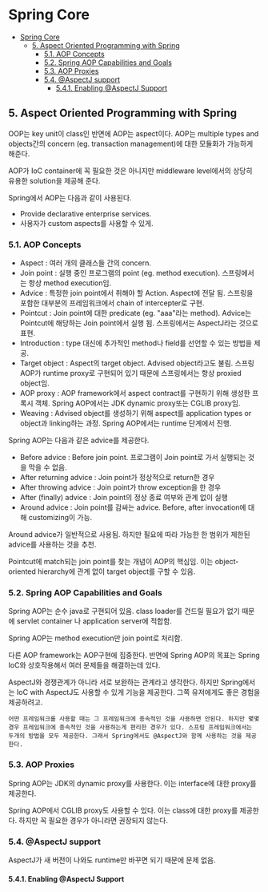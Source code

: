 # Spring Core

- [Spring Core](#spring-core)
  - [5. Aspect Oriented Programming with Spring](#5-aspect-oriented-programming-with-spring)
    - [5.1. AOP Concepts](#51-aop-concepts)
    - [5.2. Spring AOP Capabilities and Goals](#52-spring-aop-capabilities-and-goals)
    - [5.3. AOP Proxies](#53-aop-proxies)
    - [5.4. @AspectJ support](#54-aspectj-support)
      - [5.4.1. Enabling @AspectJ Support](#541-enabling-aspectj-support)

## 5. Aspect Oriented Programming with Spring

OOP는 key unit이 class인 반면에 AOP는 aspect이다. AOP는 multiple types and objects간의 concern (eg. transaction management)에 대한 모듈화가 가능하게 해준다.

AOP가 IoC container에 꼭 필요한 것은 아니지만 middleware level에서의 상당히 유용한 solution을 제공해 준다.

Spring에서 AOP는 다음과 같이 사용된다.

- Provide declarative enterprise services.
- 사용자가 custom aspects를 사용할 수 있게.

### 5.1. AOP Concepts

- Aspect : 여러 개의 클래스들 간의 concern.
- Join point : 실행 중인 프로그램의 point (eg. method execution). 스프링에서는 항상 method execution임.
- Advice : 특정한 join point에서 취해야 할 Action. Aspect에 전달 됨. 스프링을 포함한 대부분의 프레임워크에서 chain of intercepter로 구현.
- Pointcut : Join point에 대한 predicate (eg. "aaa"라는 method). Advice는 Pointcut에 해당하는 Join point에서 실행 됨. 스프링에서는 AspectJ라는 것으로 표현.
- Introduction : type 대신에 추가적인 method나 field를 선언할 수 있는 방법을 제공.
- Target object : Aspect의 target object. Advised object라고도 불림. 스프링 AOP가 runtime proxy로 구현되어 있기 때문에 스프링에서는 항상 proxied object임.
- AOP proxy : AOP framework에서 aspect contract를 구현하기 위해 생성한 프록시 객체. Spring AOP에서는 JDK dynamic proxy또는 CGLIB proxy임.
- Weaving : Advised object를 생성하기 위해 aspect를 application types or object과 linking하는 과정. Spring AOP에서는 runtime 단계에서 진행.

Spring AOP는 다음과 같은 advice를 제공한다.

- Before advice : Before join point. 프로그램이 Join point로 가서 실행되는 것을 막을 수 없음.
- After returning advice : Join point가 정상적으로 return한 경우
- After throwing advice : Join point가 throw exception을 한 경우
- After (finally) advice : Join point의 정상 종료 여부와 관계 없이 실행
- Around advice : Join point를 감싸는 advice. Before, after invocation에 대해 customizing이 가능.

Around advice가 일반적으로 사용됨. 하지만 필요에 따라 가능한 한 범위가 제한된 advice를 사용하는 것을 추천.

Pointcut에 match되는 join point를 찾는 개념이 AOP의 핵심임. 이는 object-oriented hierarchy에 관계 없이 target object를 구할 수 있음.

### 5.2. Spring AOP Capabilities and Goals

Spring AOP는 순수 java로 구현되어 있음. class loader를 건드릴 필요가 없기 때문에 servlet container 나 application server에 적합함.

Spring AOP는 method execution만 join point로 처리함.

다른 AOP framework는 AOP구현에 집중한다. 반면에 Spring AOP의 목표는 Spring IoC와 상호작용해서 여러 문제들을 해결하는데 있다.

AspectJ와 경쟁관계가 아니라 서로 보완하는 관계라고 생각한다. 하지만 Spring에서는 IoC with AspectJ도 사용할 수 있게 기능을 제공한다. 그쪽 유저에게도 좋은 경험을 제공하려고.

```text
어떤 프레임워크를 사용할 때는 그 프레임워크에 종속적인 것을 사용하면 안된다. 하지만 몇몇 경우 프레임워크에 종속적인 것을 사용하는게 편리한 경우가 있다. 스프링 프레임워크에서는 두개의 방법을 모두 제공한다. 그래서 Spring에서도 @AspectJ와 함께 사용하는 것을 제공한다.
```

### 5.3. AOP Proxies

Spring AOP는 JDK의 dynamic proxy를 사용한다. 이는 interface에 대한 proxy를 제공한다.

Spring AOP에서 CGLIB proxy도 사용할 수 있다. 이는 class에 대한 proxy를 제공한다. 하지만 꼭 필요한 경우가 아니라면 권장되지 않는다.

### 5.4. @AspectJ support

AspectJ가 새 버전이 나와도 runtime만 바꾸면 되기 때문에 문제 없음.

#### 5.4.1. Enabling @AspectJ Support
